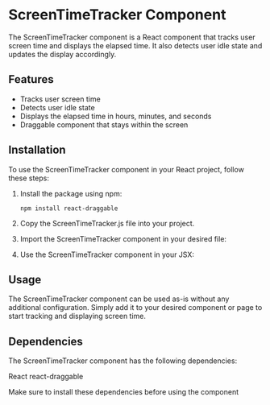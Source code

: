 # ScreenTimeTracker Component

The ScreenTimeTracker component is a React component that tracks user screen time and displays the elapsed time. It also detects user idle state and updates the display accordingly.

## Features

- Tracks user screen time
- Detects user idle state
- Displays the elapsed time in hours, minutes, and seconds
- Draggable component that stays within the screen

## Installation

To use the ScreenTimeTracker component in your React project, follow these steps:

1. Install the package using npm:

   ```shell
   npm install react-draggable

2. Copy the ScreenTimeTracker.js file into your project.

3. Import the ScreenTimeTracker component in your desired file:

4. Use the ScreenTimeTracker component in your JSX:

## Usage

The ScreenTimeTracker component can be used as-is without any additional configuration. Simply add it to your desired component or page to start tracking and displaying screen time.

## Dependencies

The ScreenTimeTracker component has the following dependencies:

 React
 react-draggable

Make sure to install these dependencies before using the component
